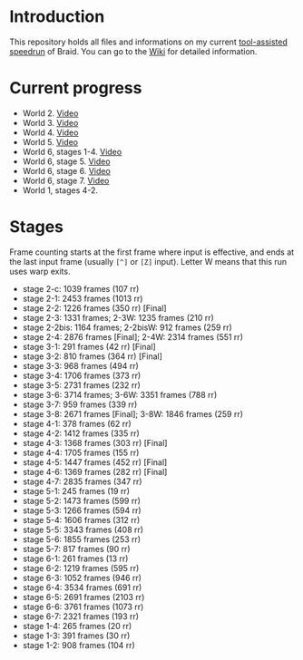 Introduction
============

This repository holds all files and informations on my current [tool-assisted speedrun](http://en.wikipedia.org/wiki/Tool-assisted_speedrun) of Braid. You can go to the [Wiki](../../wiki) for detailed information.

Current progress
================

- World 2. [Video](http://www.youtube.com/watch?v=Wn3APQaAa88)
- World 3. [Video](http://www.youtube.com/watch?v=yNcUdZAwivM)
- World 4. [Video](http://www.youtube.com/watch?v=QxNLGkJ6NWE)
- World 5. [Video](http://www.youtube.com/watch?v=VSaPTQNjwCU)
- World 6, stages 1-4. [Video](http://www.youtube.com/watch?v=FxqdQ2dBZ-Q)
- World 6, stage 5. [Video](http://www.youtube.com/watch?v=llnj1gwLEo4)
- World 6, stage 6. [Video](http://www.youtube.com/watch?v=JlNwjVjQ-jk)
- World 6, stage 7. [Video](http://www.youtube.com/watch?v=noFP5PXKWlQ)
- World 1, stages 4-2.

Stages
======

Frame counting starts at the first frame where input is effective, and ends at the last input frame (usually `[^]` or `[Z]` input).
Letter W means that this run uses warp exits.

- stage 2-c: 1039 frames (107 rr)
- stage 2-1: 2453 frames (1013 rr)
- stage 2-2: 1226 frames (350 rr) [Final]
- stage 2-3: 1331 frames; 2-3W: 1235 frames (210 rr)
- stage 2-2bis: 1164 frames; 2-2bisW: 912 frames (259 rr)
- stage 2-4: 2876 frames [Final]; 2-4W: 2314 frames (551 rr)
- stage 3-1: 291 frames (42 rr) [Final]
- stage 3-2: 810 frames (364 rr) [Final]
- stage 3-3: 968 frames (494 rr)
- stage 3-4: 1706 frames (373 rr)
- stage 3-5: 2731 frames (232 rr)
- stage 3-6: 3714 frames; 3-6W: 3351 frames (788 rr)
- stage 3-7: 959 frames (339 rr)
- stage 3-8: 2671 frames [Final]; 3-8W: 1846 frames (259 rr)
- stage 4-1: 378 frames (62 rr)
- stage 4-2: 1412 frames (335 rr)
- stage 4-3: 1368 frames (303 rr) [Final]
- stage 4-4: 1705 frames (155 rr)
- stage 4-5: 1447 frames (452 rr) [Final]
- stage 4-6: 1369 frames (282 rr) [Final]
- stage 4-7: 2835 frames (347 rr)
- stage 5-1: 245 frames (19 rr)
- stage 5-2: 1473 frames (599 rr)
- stage 5-3: 1266 frames (594 rr)
- stage 5-4: 1606 frames (312 rr)
- stage 5-5: 3343 frames (408 rr)
- stage 5-6: 1855 frames (253 rr)
- stage 5-7: 817 frames (90 rr)
- stage 6-1: 261 frames (13 rr)
- stage 6-2: 1219 frames (595 rr)
- stage 6-3: 1052 frames (946 rr)
- stage 6-4: 3534 frames (691 rr)
- stage 6-5: 2691 frames (2103 rr)
- stage 6-6: 3761 frames (1073 rr)
- stage 6-7: 2321 frames (193 rr)
- stage 1-4: 265 frames (20 rr)
- stage 1-3: 391 frames (30 rr)
- stage 1-2: 908 frames (104 rr)